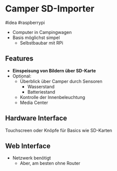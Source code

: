 # Camper SD-Importer

\#idea #raspberrypi

* Computer in Campingwagen
* Basis möglichst simpel
  * Selbstbaubar mit RPi

## Features

* **Einspeisung von Bildern über SD-Karte**
* Optional:
  * Überblick über Camper durch Sensoren
    * Wasserstand
    * Batteriestand
  * Kontrolle der Innenbeleuchtung
  * Media Center

## Hardware Interface

Touchscreen oder Knöpfe für Basics wie SD-Karten

## Web Interface

* Netzwerk benötigt
  * Aber, am besten ohne Router
